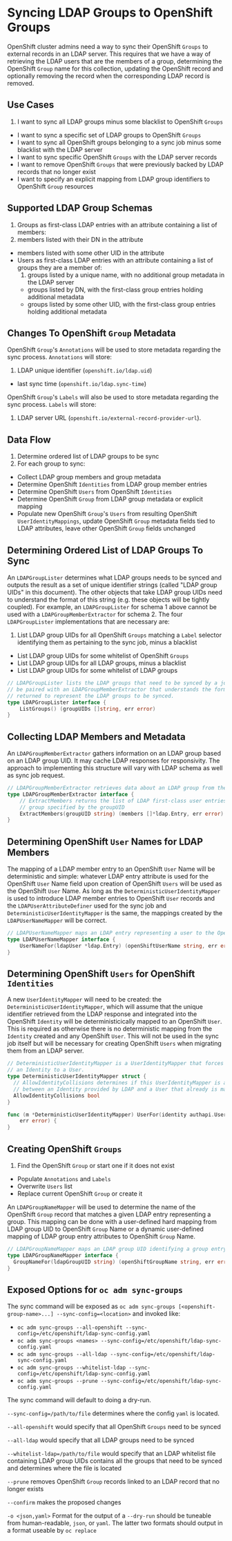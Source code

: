 # Syncing LDAP Groups to OpenShift Groups

OpenShift cluster admins need a way to sync their OpenShift `Groups` to external records in an LDAP server. This requires that we have a way of retrieving the LDAP users that are the members of a group, determining the OpenShift `Group` name for this collection, updating the OpenShift record and optionally removing the record when the corresponding LDAP record is removed.

## Use Cases
1. I want to sync all LDAP groups minus some blacklist to OpenShift `Groups`
* I want to sync a specific set of LDAP groups to OpenShift `Groups`
* I want to sync all OpenShift groups belonging to a sync job minus some blacklist with the LDAP server
* I want to sync specific OpenShift `Groups` with the LDAP server records
* I want to remove OpenShift `Groups` that were previously backed by LDAP records that no longer exist
* I want to specify an explicit mapping from LDAP group identifiers to OpenShift `Group` resources

## Supported LDAP Group Schemas
1. Groups as first-class LDAP entries with an attribute containing a list of members:
  1. members listed with their DN in the attribute
  * members listed with some other UID in the attribute
* Users as first-class LDAP entries with an attribute containing a list of groups they are a member of:
  1. groups listed by a unique name, with no additional group metadata in the LDAP server
  * groups listed by DN, with the first-class group entries holding additional metadata
  * groups listed by some other UID, with the first-class group entries holding additional metadata

## Changes To OpenShift `Group` Metadata
OpenShift `Group`'s `Annotations` will be used to store metadata regarding the sync process. `Annotations` will store:

1. LDAP unique identifier (`openshift.io/ldap.uid`)
* last sync time (`openshift.io/ldap.sync-time`)

OpenShift `Group`'s `Labels` will also be used to store metadata regarding the sync process. `Labels` will store:

1. LDAP server URL (`openshift.io/external-record-provider-url`).

## Data Flow
1. Determine ordered list of LDAP groups to be sync
  1. For each group to sync:
  * Collect LDAP group members and group metadata
  * Determine OpenShift `Identities` from LDAP group member entries
  * Determine OpenShift `Users` from OpenShift `Identities`
  * Determine OpenShift `Group` from LDAP group metadata or explicit mapping
  * Populate new OpenShift `Group`'s `Users` from resulting OpenShift `UserIdentityMappings`, update OpenShift `Group` metadata fields tied to LDAP attributes, leave other OpenShift `Group` fields unchanged

##  Determining Ordered List of LDAP Groups To Sync
An `LDAPGroupLister` determines what LDAP groups needs to be synced and outputs the result as a set of unique identifier strings (called "LDAP group UIDs" in this document). The other objects that take LDAP group UIDs need to understand the format of this string (e.g. these objects will be tightly coupled). For example, an `LDAPGroupLister` for schema 1 above cannot be used with a `LDAPGroupMemberExtractor` for schema 2. The four `LDAPGroupLister` implementations that are necessary are:

1. List LDAP group UIDs for all OpenShift `Groups` matching a `Label` selector identifying them as pertaining to the sync job, minus a blacklist
* List LDAP group UIDs for some whitelist of OpenShift `Groups`
* List LDAP group UIDs for all LDAP groups, minus a blacklist
* List LDAP group UIDs for some whitelist of LDAP groups

```go
// LDAPGroupLister lists the LDAP groups that need to be synced by a job. The LDAPGroupLister needs to
// be paired with an LDAPGroupMemberExtractor that understands the format of the unique identifiers
// returned to represent the LDAP groups to be synced.
type LDAPGroupLister interface {
	ListGroups() (groupUIDs []string, err error)
}
```

## Collecting LDAP Members and Metadata
An `LDAPGroupMemberExtractor` gathers information on an LDAP group based on an LDAP group UID. It may cache LDAP responses for responsivity. The approach to implementing this structure will vary with LDAP schema as well as sync job request.

```go
// LDAPGroupMemberExtractor retrieves data about an LDAP group from the LDAP server.
type LDAPGroupMemberExtractor interface {
	// ExtractMembers returns the list of LDAP first-class user entries that are members of the LDAP
	// group specified by the groupUID
	ExtractMembers(groupUID string) (members []*ldap.Entry, err error)
}
```

## Determining OpenShift `User` Names for LDAP Members
The mapping of a LDAP member entry to an OpenShift `User` Name will be deterministic and simple: whatever LDAP entry attribute is used for the OpenShift `User` Name field upon creation of OpenShift `Users` will be used as the OpenShift `User` Name. As long as the `DeterministicUserIdentityMapper` is used to introduce LDAP member entries to OpenShift `User` records and the `LDAPUserAttributeDefiner` used for the sync job and `DeterministicUserIdentityMapper` is the same, the mappings created by the `LDAPUserNameMapper` will be correct.

```go
// LDAPUserNameMapper maps an LDAP entry representing a user to the OpenShift User Name corresponding to it
type LDAPUserNameMapper interface {
	UserNameFor(ldapUser *ldap.Entry) (openShiftUserName string, err error)
}
```

## Determining OpenShift `Users` for OpenShift `Identities`
A new `UserIdentityMapper` will need to be created: the `DeterministicUserIdentityMapper`, which will assume that the unique identifier retrieved from the LDAP response and integrated into the OpenShift `Identity` will be deterministicically mapped to an OpenShift `User`. This is required as otherwise there is no deterministic mapping from the `Identity` created and any OpenShift `User`. This will not be used in the sync job itself but will be necessary for creating OpenShift `Users` when migrating them from an LDAP server.

```go
// DeterministicUserIdentityMapper is a UserIdentityMapper that forces a deterministic mapping from
// an Identity to a User.
type DeterministicUserIdentityMapper struct {
  // AllowIdentityCollisions determines if this UserIdentityMapper is allowed to make a mapping
  // between an Identity provided by LDAP and a User that already is mapped to another Identity.
  AllowIdentityCollisions bool
}

func (m *DeterministicUserIdentityMapper) UserFor(identity authapi.UserIdentityInfo) (user user.Info,
	err error) {
}
```

## Creating OpenShift `Groups`
1. Find the OpenShift `Group` or start one if it does not exist
* Populate `Annotations` and `Labels`
* Overwrite `Users` list
* Replace current OpenShift `Group` or create it

An `LDAPGroupNameMapper` will be used to determine the name of the OpenShift `Group` record that matches a given LDAP entry representing a group. This mapping can be done with a user-defined hard mapping from LDAP group UID to OpenShift `Group` Name or a dynamic user-defined mapping of LDAP group entry attributes to OpenShift `Group` Name.

```go
// LDAPGroupNameMapper maps an LDAP group UID identifying a group entry to the OpenShift Group name for it
type LDAPGroupNameMapper interface {
  GroupNameFor(ldapGroupUID string) (openShiftGroupName string, err error)
}
```

## Exposed Options for `oc adm sync-groups`
The sync command will be exposed as `oc adm sync-groups [<openshift-group-name>...] --sync-config=<location>` and invoked like:
* `oc adm sync-groups --all-openshift --sync-config=/etc/openshift/ldap-sync-config.yaml`
* `oc adm sync-groups <names> --sync-config=/etc/openshift/ldap-sync-config.yaml`
* `oc adm sync-groups --all-ldap --sync-config=/etc/openshift/ldap-sync-config.yaml`
* `oc adm sync-groups --whitelist-ldap --sync-config=/etc/openshift/ldap-sync-config.yaml`
* `oc adm sync-groups --prune --sync-config=/etc/openshift/ldap-sync-config.yaml`

The sync command will default to doing a dry-run.

`--sync-config=/path/to/file` determines where the config `yaml` is located.

`--all-openshift` would specify that all OpenShift `Groups` need to be synced

`--all-ldap` would specify that all LDAP groups need to be synced

`--whitelist-ldap=/path/to/file` would specify that an LDAP whitelist file containing LDAP group UIDs contains all the groups that need to be synced and determines where the file is located

`--prune` removes OpenShift `Group` records linked to an LDAP record that no longer exists

`--confirm` makes the proposed changes

`-o <json,yaml>` Format for the output of a `--dry-run` should be tuneable from human-readable, `json`, or `yaml`. The latter two formats should output in a format useable by `oc replace`
